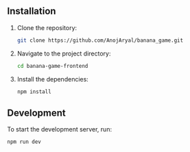 
## Installation

1. Clone the repository:

   ```bash
   git clone https://github.com/AnojAryal/banana_game.git
   ```

2. Navigate to the project directory:

   ```bash
   cd banana-game-frontend
   ```

3. Install the dependencies:

   ```bash
   npm install
   ```

## Development

To start the development server, run:

```bash
npm run dev
```
